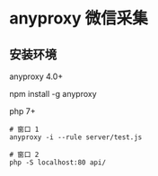 # anyproxy 微信采集

## 安装环境

anyproxy 4.0+

npm install -g anyproxy

php 7+

```
# 窗口 1
anyproxy -i --rule server/test.js

# 窗口 2
php -S localhost:80 api/

```